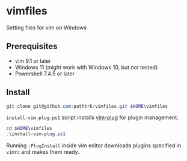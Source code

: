 # vimfiles
Setting files for vim on Windows

## Prerequisites

- vim 9.1 or later
- Windows 11 (might work with Windows 10, but not tested)
- Powershell 7.4.5 or later

## Install

```powershell
git clone git@github.com:pathtrk/vimfiles.git $HOME\vimfiles  
```

`install-vim-plug.ps1` script installs [vim-plug](https://github.com/junegunn/vim-plug) for plugin management.

```powershell
cd $HOME\vimfiles
.\install-vim-plug.ps1
```

Running `:PlugInstall` inside vim editor downloads plugins specified in `vimrc` and makes them ready.
